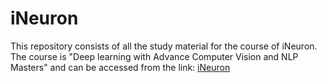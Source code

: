 # iNeuron
This repository consists of all the study material for the course of iNeuron. The course is "Deep learning with Advance Computer Vision and NLP Masters" and can be accessed from the link: [iNeuron](https://academy.ineuron.ai/natural-language-processing.php)
